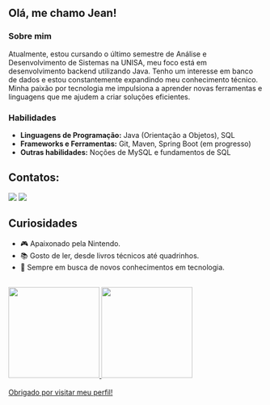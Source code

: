 ## Olá, me chamo Jean!

### Sobre mim 
Atualmente, estou cursando o último semestre de Análise e Desenvolvimento de Sistemas na UNISA, meu foco está em desenvolvimento backend utilizando Java. 
Tenho um interesse em banco de dados e estou constantemente expandindo meu conhecimento técnico. 
Minha paixão por tecnologia me impulsiona a aprender novas ferramentas e linguagens que me ajudem a criar soluções eficientes.


### Habilidades
* **Linguagens de Programação:** Java (Orientação a Objetos), SQL
* **Frameworks e Ferramentas:** Git, Maven, Spring Boot (em progresso)
* **Outras habilidades:** Noções de MySQL e fundamentos de SQL

## Contatos:

<div>
<!-- <a href="https://instagram.com/seu-usuário-instagram-aqui" target="_blank"><img loading="lazy" src="https://img.shields.io/badge/-Instagram-%23E4405F?style=for-the-badge&logo=instagram&logoColor=white" target="_blank"></a> -->
<a href = "jctpaulos@gmail.com"><img loading="lazy" src="https://img.shields.io/badge/Gmail-D14836?style=for-the-badge&logo=gmail&logoColor=white" target="_blank"></a>
<a href="https://www.linkedin.com/in/jean-paulos/" target="_blank"><img loading="lazy" src="https://img.shields.io/badge/-LinkedIn-%230077B5?style=for-the-badge&logo=linkedin&logoColor=white" target="_blank"></a>   
</div>

  ## Curiosidades
- 🎮 Apaixonado pela Nintendo.
- 📚 Gosto de ler, desde livros técnicos até quadrinhos.
- 🚀 Sempre em busca de novos conhecimentos em tecnologia.
<br>
<div>
<a href="https://github.com/JeanPaulos-exe">
<img loading="lazy" height="180em" src="https://github-readme-stats.vercel.app/api/top-langs/?username=JeanPaulos-exe&layout=compact&langs_count=7&theme=dracula"/>
<img loading="lazy" height="180em" src="https://github-readme-stats.vercel.app/api?username=JeanPaulos-exe&show_icons=true&theme=dracula&include_all_commits=true&count_private=true"/>
</div>
<br>
Obrigado por visitar meu perfil!
